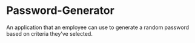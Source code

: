 # Password-Generator
An application that an employee can use to generate a random password based on criteria they’ve selected.
